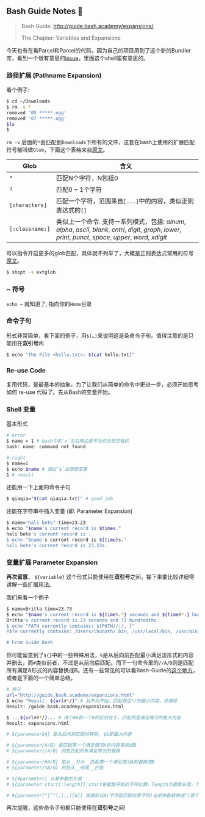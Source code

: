 ## Bash Guide Notes 📒

> Bash Guide: http://guide.bash.academy/expansions/
>
>  The Chapter: Variables and Expansions



今天也有在看Parcel和Parcel的代码，因为自己的项目用到了这个新的Bundler库，看到一个很有意思的[issue](https://github.com/parcel-bundler/parcel/issues/110#issuecomment-350259878)。里面这个shell蛮有意思的。



### 路径扩展 (Pathname Expansion)

看个例子:

```bash
$ cd ~/Downloads
$ rm -v *
removed '05 *****.ogg'
removed '07 *****.ogg'
$ls
$
```

`rm -v` 后面的`*`会匹配到`Downloads`下所有的文件，这套在bash上使用的扩展匹配符号被叫做`Glob`，下面这个表格来自[原文](http://guide.bash.academy/expansions/?=Pathname_Expansion#p1.1.0_4)。

| Glob            | 含义                                       |
| --------------- | ---------------------------------------- |
| `*`             | 匹配N个字符，N包括0                              |
| `?`             | 匹配0 ~ 1个字符                               |
| `[characters]`  | 匹配一个字符，范围来自`[...]`中的内容，类似正则表达式的`[]`      |
| `[:classname:]` | 类似上一个命令. 支持一系列模式，包括: _alnum_, _alpha_, _ascii_, _blank_, _cntrl_, _digit_, _graph_, _lower_, _print_, _punct_, _space_, _upper_, _word_, _xdigit_ |

可以指令开启更多的glob匹配，具体就不列举了，大概是正则表达式常用的符号[原文](http://guide.bash.academy/expansions/?=Pathname_Expansion#p1.1.0_9)。

```bash
$ shopt -s extglob
```



### ~ 符号

`echo ~` 就知道了, 指向你的`Home`目录



### 命令子句

形式非常简单，看下面的例子，用`$(…)`来说明这是条命令子句。值得注意的是只能用在**双引号**内

```bash
$ echo "The File <hello.txt>: $(cat hello.txt)"
```



### Re-use Code

复用代码，是最基本的抽象。为了让我们从简单的命令中更进一步，必须开始思考如何 re-use 代码了。先从Bash的变量开始。

### Shell 变量

基本形式

```bash
# error
$ name = 1 # bash中的`=`左右两边是不允许出现空格的
bash: name: command not found

# right
$ name=1
$ echo $name # 通过`$`去获取变量
1 # result
```

还能用一下上面的命令子句

```bash
$ qiaqia="$(cat qiaqia.txt)" # good job
```

还能在字符串中插入变量 (即: Parameter Expansion)

```bash
$ name="hali bote" time=23.23
$ echo "$name's current record is $times."
hali bote's current record is .
$ echo "$name's current record is ${time}s."
hali bote's current record is 23.23s.
```



### 变量扩展 Parameter Expansion

**再次留意**， `${variable}` 这个形式只能使用在**双引号**之间，接下来要比较详细得讲解一些扩展用法。

我们来看一个例子

```bash
$ name=Britta time=23.73
$ echo "$name's current record is ${time%.*} seconds and ${time#*.} hundredths."
Britta's current record is 23 seconds and 73 hundredths.
$ echo "PATH currently contains: ${PATH//:/, }"
PATH currently contains: /Users/lhunath/.bin, /usr/local/bin, /usr/bin, /bin, /usr/libexec

# From Guide Bash
```

你可能留意到了`${}`中的一些特殊用法，`%`是从后向前匹配最小满足该形式的内容并删去，而`#`类似前者，不过是从前向后匹配。而下一句命令里的`//A/B`则是匹配所有满足A形式的内容替换成B。还有一些常见的可以看Bash-Guide的[这个地方](http://guide.bash.academy/expansions/?=Parameter_Expansion#p2.2.2_5)，或者是下面的一个简单总结。

```bash
# 例子
url="http://guide.bash.academy/expansions.html"
$ echo "Result: ${url#*/}" # 从开头开始，匹配满足*/的最小内容，并移除
Result: /guide.bash.academy/expansions.html

$ ...${url##*/}... # 两个##和一个#的区别在于，匹配的是满足情况的最大内容
Result: expansions.html

# ${parameter$A} 是从后向前匹配并移除, $$即最大内容

# ${parameter/A/B} 是匹配第一个满足情况A的内容替换成B
# ${parameter//A/B} 则是匹配所有满足情况的替换

# ${parameter/#A/B} 是从__开头__匹配第一个满足情况A的替换成B
# ${parameter/%A/B} 则是从__结尾__匹配

# ${#parameter} 计算参数的长度
# ${parameter:start[:length]} start是截取开始的字符位置，length为截取长度，可省略或者是负数(负数即从后向前数)

# #{parameter[^|^^|,|,,][A]} 根据形式A(不传即匹配任意字符)去把参数转换成^(首个匹配到大写) ^^(所有匹配到大写) ,(首个匹配到小写) ,,(所有匹配到小写)
```

再次提醒，这些命令子句都只能使用在**双引号**之间!
